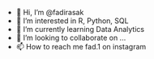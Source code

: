 - 👋 Hi, I’m @fadirasak
- 👀 I’m interested in R, Python, SQL
- 🌱 I’m currently learning Data Analytics
- 💞️ I’m looking to collaborate on ...
- 📫 How to reach me fad.1 on instagram

<!---
fadirasak/fadirasak is a ✨ special ✨ repository because its `README.md` (this file) appears on your GitHub profile.
You can click the Preview link to take a look at your changes.
--->

